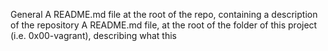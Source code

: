 General
A README.md file at the root of the repo, containing a description of the repository
A README.md file, at the root of the folder of this project (i.e. 0x00-vagrant), describing what this
